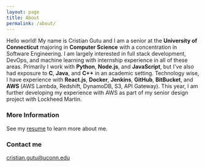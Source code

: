 ```yaml
---
layout: page
title: About
permalink: /about/
---
```

Hello world! My name is Cristian Gutu and I am a senior at the __University of Connecticut__ majoring in __Computer Science__ with a concentration in Software Engineering. I am largely interested in full stack development, DevOps, and machine learning with internship experience in all of these areas. Primarily I work with __Python__, __Node.js__, and __JavaScript__, but I've also had exposure to __C__, __Java__, and __C++__ in an academic setting. Technology wise, I have experience with __React.js__, __Docker__, __Jenkins__, __GitHub__, __BitBucket__, and __AWS__ (AWS Lambda, Redshift, DynamoDB, S3, API Gateway). This year, I am further developing my experience with AWS as part of my senior design project with Lockheed Martin. 

### More Information

See my [resume](https://drive.google.com/file/d/1b8tihcsW4E9WXlXhqIwv3_fGHd-KfkMC/view?usp=sharing) to learn more about me.

### Contact me

[cristian.gutu@uconn.edu](mailto:cristian.gutu@uconn.edu)
